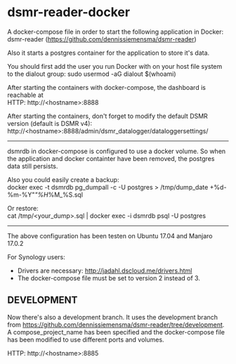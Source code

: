 # dsmr-reader-docker

A docker-compose file in order to start the following application in Docker:  
dsmr-reader (https://github.com/dennissiemensma/dsmr-reader)

Also it starts a postgres container for the application to store it's data.

You should first add the user you run Docker with on your host file system to the dialout group:
sudo usermod -aG dialout $(whoami)

After starting the containers with docker-compose, the dashboard is reachable at  
HTTP: http://\<hostname>:8888  

After starting the containers, don't forget to modify the default DSMR version (default is DSMR v4):  
http://\<hostname>:8888/admin/dsmr_datalogger/dataloggersettings/

---

dsmrdb in docker-compose is configured to use a docker volume. So when the application and docker containter have been removed, the postgres data still persists.

Also you could easily create a backup:  
docker exec -t dsmrdb pg_dumpall -c -U postgres > /tmp/dump_date +%d-%m-%Y"_"%H_%M_%S.sql

Or restore:  
cat /tmp/<your_dump>.sql | docker exec -i dsmrdb psql -U postgres

---
The above configuration has been testen on Ubuntu 17.04 and Manjaro 17.0.2

For Synology users:
- Drivers are necessary: http://jadahl.dscloud.me/drivers.html
- The docker-compose file must be set to version 2 instead of 3.

## DEVELOPMENT

Now there's also a development branch. It uses the development branch from https://github.com/dennissiemensma/dsmr-reader/tree/development.  
A compose_project_name has been specified and the docker-compose file has been modified to use different ports and volumes.  

HTTP: http://\<hostname>:8885
